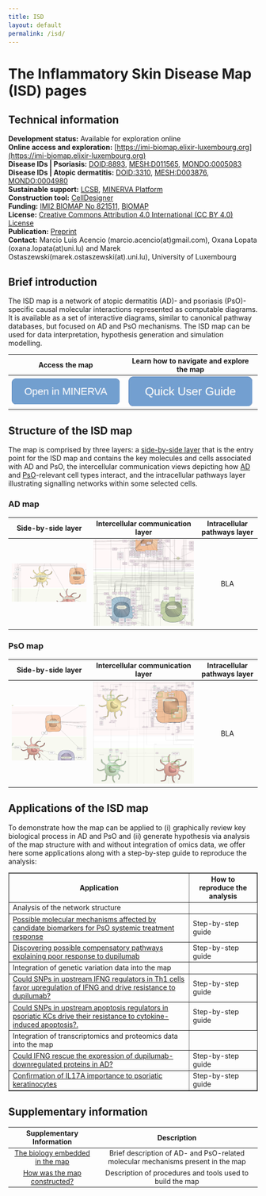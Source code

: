 ```yaml
--- 
title: ISD 
layout: default 
permalink: /isd/
--- 
```


# The Inflammatory Skin Disease Map (ISD) pages  


## Technical information

**Development status:** Available for exploration online  
**Online access and exploration:** [https://imi-biomap.elixir-luxembourg.org](https://imi-biomap.elixir-luxembourg.org)  
**Disease IDs | Psoriasis:** [DOID:8893](https://disease-ontology.org/?id=DOID:8893), [MESH:D011565](https://id.nlm.nih.gov/mesh/D011565.html), [MONDO:0005083](https://www.ebi.ac.uk/ols4/ontologies/mondo/classes/http%253A%252F%252Fpurl.obolibrary.org%252Fobo%252FMONDO_0005083)   
**Disease IDs | Atopic dermatitis:** [DOID:3310](https://disease-ontology.org/?id=DOID:3310), [MESH:D003876](https://www.ncbi.nlm.nih.gov/mesh/D003876), [MONDO:0004980](https://www.ebi.ac.uk/ols4/ontologies/mondo/classes/http%253A%252F%252Fpurl.obolibrary.org%252Fobo%252FMONDO_0004980)  
**Sustainable support:** [LCSB](http://wwwen.uni.lu/lcsb), [MINERVA Platform](https://minerva.pages.uni.lu/)   
**Construction tool:** [CellDesigner](https://www.celldesigner.org/)  
**Funding:** [IMI2 BIOMAP No 821511](https://www.imi.europa.eu/projects-results/project-factsheets/biomap), [BIOMAP](https://biomap-imi.eu/)  
**License:** [Creative Commons Attribution 4.0 International (CC BY 4.0) License](https://creativecommons.org/licenses/by/4.0/)  
**Publication:** [Preprint](https://www.biorxiv.org/content/10.1101/2025.02.28.640747v1])  
**Contact:** Marcio Luis Acencio (marcio.acencio(at)gmail.com), Oxana Lopata (oxana.lopata(at)uni.lu) and Marek Ostaszewski(marek.ostaszewski(at).uni.lu), University of Luxembourg     


## Brief introduction  

The ISD map is a network of atopic dermatitis (AD)- and psoriasis (PsO)-specific causal molecular interactions represented as computable diagrams. It is available as a set of interactive diagrams, similar to canonical pathway databases, but focused on AD and PsO mechanisms. The ISD map can be used for data interpretation, hypothesis generation and simulation modelling. 


| Access the map | Learn how to navigate and explore the map |
| :---: | :---: |
|[![Access and explore the map](/images/projects/openinminerva1.png)](https://imi-biomap.elixir-luxembourg.org/)| [![Access and explore the map](/images/projects/quick1.jpeg)](/isd-guide/)|


## Structure of the ISD map

The map is comprised by three layers: a [side-by-side layer](https://imi-biomap.elixir-luxembourg.org/) that is the entry point for the ISD map and contains the key molecules and cells associated with AD and PsO, the intercellular communication views depicting how [AD](https://imi-biomap.elixir-luxembourg.org/minerva/index.html?id=ADmaps_10-02-2) and [PsO](https://imi-biomap.elixir-luxembourg.org/minerva/index.html?id=PsO_map)-relevant cell types interact, and the intracellular pathways layer illustrating signalling networks within some selected cells.  

### AD map

| Side-by-side layer | Intercellular communication layer | Intracellular pathways layer |
| :---: | :---: | :---: |
| [![](/images/projects/adtop500.png)](https://imi-biomap.elixir-luxembourg.org/minerva/index.html?id=ISD_entry_level&perfectMatch=true&modelId=400&backgroundId=626&x=3741&y=1170&z=5.334467744964014) | [![](/images/projects/adcell500.png)](https://imi-biomap.elixir-luxembourg.org/minerva/index.html?id=ADmaps_10-02-25&perfectMatch=false&modelId=384&backgroundId=610&x=2973&y=2480.4999999989786&z=4) | BLA |

### PsO map

| Side-by-side layer | Intercellular communication layer | Intracellular pathways layer |
| :---: | :---: | :---: |
|[![](/images/projects/psotop500.png)](https://imi-biomap.elixir-luxembourg.org/minerva/index.html?id=ISD_entry_level&perfectMatch=true&modelId=400&backgroundId=626&x=1242&y=1135&z=5.334467744964014) | [![](/images/projects/pso_cell_500.png)](https://imi-biomap.elixir-luxembourg.org/minerva/index.html?id=PsomapGlyphs3&perfectMatch=false&modelId=412&backgroundId=660&x=4118&y=7693&z=2.9547257721237843) | BLA |



## Applications of the ISD map

To demonstrate how the map can be applied to (i) graphically review key biological process in AD and PsO and (ii) generate hypothesis via analysis of the map structure with and without integration of omics data, we offer here some applications along with a step-by-step guide to reproduce the analysis:

<table border="1">
  <tr>
    <th>Application</th>
    <th>How to reproduce the analysis</th>
  </tr>
  <tr>
    <td> Analysis of the network structure </td>
  </tr>
   <tr>
    <td><a href="/isd-app-2/#bio" target="_blank"> Possible molecular mechanisms affected by candidate biomarkers for PsO systemic treatment response </a </td>
    <td>Step-by-step guide</td>
  </tr>
  <tr>
    <td><a href="/isd-app-2/#net" target="_blank">Discovering possible compensatory pathways explaining poor response to dupilumab</a></td>
    <td>Step-by-step guide</td>
  </tr>
  <tr>
    <td> Integration of genetic variation data into the map </td>
  </tr>
    <tr>
    <td><a href="/isd-app-2/#genet1" target="_blank">Could SNPs in upstream IFNG regulators in Th1 cells favor upregulation of IFNG and drive resistance to dupilumab?</a></td>
    <td>Step-by-step guide</td>
  </tr>
 <tr>
    <td><a href="/isd-app-2/#genet2" target="_blank"> Could SNPs in upstream apoptosis regulators in psoriatic KCs drive their resistance to cytokine-induced apoptosis?.</a></td>
    <td>Step-by-step guide</td>
  </tr>
  <tr>
    <td>Integration of transcriptomics and proteomics data into the map </td>  
  </tr>
 <tr>
    <td><a href="/isd-app-2/#dup" target="_blank"> Could IFNG rescue the expression of dupilumab-downregulated proteins in AD?</a></td>
    <td>Step-by-step guide</td>
  </tr>
  <tr>
    <td><a href="/isd-app-2/#il17" target="_blank">Confirmation of IL17A importance to psoriatic keratinocytes
</a></td>
    <td>Step-by-step guide</td>
  </tr>
  
</table>



## Supplementary information

| Supplementary Information | Description |
| :---: | :---: |
| [The biology embedded in the map](isd_app1.md) | Brief description of AD- and PsO-related molecular mechanisms present in the map |
| [How was the map constructed?](isd_met.md) |  Description of procedures and tools used to build the map |







